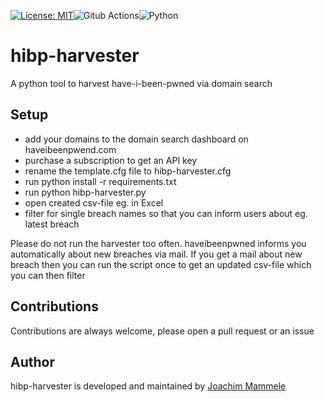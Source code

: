 [![License: MIT](https://img.shields.io/badge/License-MIT-yellow.svg)](https://opensource.org/licenses/MIT)![Gitub Actions](https://github.com/security-companion/hibp-harvester/actions/workflows/python-app.yml/badge.svg)![Python](https://img.shields.io/badge/programming_language-python-blue)
# hibp-harvester
A python tool to harvest have-i-been-pwned via domain search

## Setup

* add your domains to the domain search dashboard on haveibeenpwend.com
* purchase a subscription to get an API key
* rename the template.cfg file to hibp-harvester.cfg
* run python install -r requirements.txt
* run python hibp-harvester.py
* open created csv-file eg. in Excel
* filter for single breach names so that you can inform users about eg. latest breach

Please do not run the harvester too often. 
haveibeenpwned informs you automatically about new breaches via mail. If you get a mail about new breach then you can run the script once to get an updated csv-file which you can then filter

## Contributions
Contributions are always welcome, please open a pull request or an issue

## Author

hibp-harvester is developed and maintained by [Joachim Mammele](https://security-companion.net)